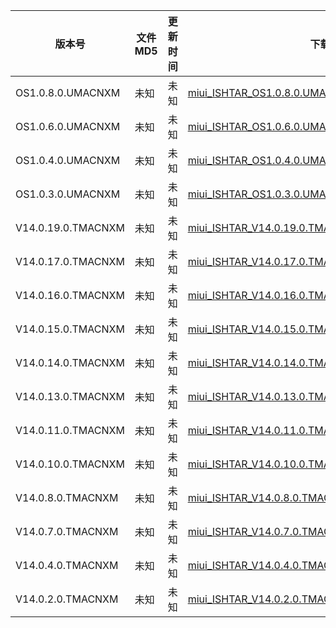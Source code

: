 | 版本号             | 文件 MD5 | 更新时间 | 下载链接                                                                                                                                              |
|--------------------|----------|----------|-------------------------------------------------------------------------------------------------------------------------------------------------------|
| OS1.0.8.0.UMACNXM  | 未知     | 未知     | [miui_ISHTAR_OS1.0.8.0.UMACNXM_b64fcd4cdb_14.0.zip](http://bigota.d.miui.com/OS1.0.8.0.UMACNXM/miui_ISHTAR_OS1.0.8.0.UMACNXM_b64fcd4cdb_14.0.zip)     |
| OS1.0.6.0.UMACNXM  | 未知     | 未知     | [miui_ISHTAR_OS1.0.6.0.UMACNXM_a4f5ee8a7c_14.0.zip](http://bigota.d.miui.com/OS1.0.6.0.UMACNXM/miui_ISHTAR_OS1.0.6.0.UMACNXM_a4f5ee8a7c_14.0.zip)     |
| OS1.0.4.0.UMACNXM  | 未知     | 未知     | [miui_ISHTAR_OS1.0.4.0.UMACNXM_0801f3ef9d_14.0.zip](http://bigota.d.miui.com/OS1.0.4.0.UMACNXM/miui_ISHTAR_OS1.0.4.0.UMACNXM_0801f3ef9d_14.0.zip)     |
| OS1.0.3.0.UMACNXM  | 未知     | 未知     | [miui_ISHTAR_OS1.0.3.0.UMACNXM_0c07956c1f_14.0.zip](http://bigota.d.miui.com/OS1.0.3.0.UMACNXM/miui_ISHTAR_OS1.0.3.0.UMACNXM_0c07956c1f_14.0.zip)     |
| V14.0.19.0.TMACNXM | 未知     | 未知     | [miui_ISHTAR_V14.0.19.0.TMACNXM_29c78fc8e3_13.0.zip](http://bigota.d.miui.com/V14.0.19.0.TMACNXM/miui_ISHTAR_V14.0.19.0.TMACNXM_29c78fc8e3_13.0.zip)  |
| V14.0.17.0.TMACNXM | 未知     | 未知     | [miui_ISHTAR_V14.0.17.0.TMACNXM_16baf7ce2c_13.0.zip](http://bigota.d.miui.com/V14.0.17.0.TMACNXM/miui_ISHTAR_V14.0.17.0.TMACNXM_16baf7ce2c_13.0.zip)  |
| V14.0.16.0.TMACNXM | 未知     | 未知     | [miui_ISHTAR_V14.0.16.0.TMACNXM_8409e2712d_13.0.zip](http://bigota.d.miui.com/V14.0.16.0.TMACNXM/miui_ISHTAR_V14.0.16.0.TMACNXM_8409e2712d_13.0.zip)  |
| V14.0.15.0.TMACNXM | 未知     | 未知     | [miui_ISHTAR_V14.0.15.0.TMACNXM_3078bcb06e_13.0.zip](http://bigota.d.miui.com/V14.0.15.0.TMACNXM/miui_ISHTAR_V14.0.15.0.TMACNXM_3078bcb06e_13.0.zip)  |
| V14.0.14.0.TMACNXM | 未知     | 未知     | [miui_ISHTAR_V14.0.14.0.TMACNXM_5c1ed4ade0_13.0.zip](https://bigota.d.miui.com/V14.0.14.0.TMACNXM/miui_ISHTAR_V14.0.14.0.TMACNXM_5c1ed4ade0_13.0.zip) |
| V14.0.13.0.TMACNXM | 未知     | 未知     | [miui_ISHTAR_V14.0.13.0.TMACNXM_0c4d6a81ab_13.0.zip](https://bigota.d.miui.com/V14.0.13.0.TMACNXM/miui_ISHTAR_V14.0.13.0.TMACNXM_0c4d6a81ab_13.0.zip) |
| V14.0.11.0.TMACNXM | 未知     | 未知     | [miui_ISHTAR_V14.0.11.0.TMACNXM_c17912ee24_13.0.zip](http://bigota.d.miui.com/V14.0.11.0.TMACNXM/miui_ISHTAR_V14.0.11.0.TMACNXM_c17912ee24_13.0.zip)  |
| V14.0.10.0.TMACNXM | 未知     | 未知     | [miui_ISHTAR_V14.0.10.0.TMACNXM_2ec0d6548d_13.0.zip](https://bigota.d.miui.com/V14.0.10.0.TMACNXM/miui_ISHTAR_V14.0.10.0.TMACNXM_2ec0d6548d_13.0.zip) |
| V14.0.8.0.TMACNXM  | 未知     | 未知     | [miui_ISHTAR_V14.0.8.0.TMACNXM_4621838527_13.0.zip](http://bigota.d.miui.com/V14.0.8.0.TMACNXM/miui_ISHTAR_V14.0.8.0.TMACNXM_4621838527_13.0.zip)     |
| V14.0.7.0.TMACNXM  | 未知     | 未知     | [miui_ISHTAR_V14.0.7.0.TMACNXM_73f8314233_13.0.zip](http://bigota.d.miui.com/V14.0.7.0.TMACNXM/miui_ISHTAR_V14.0.7.0.TMACNXM_73f8314233_13.0.zip)     |
| V14.0.4.0.TMACNXM  | 未知     | 未知     | [miui_ISHTAR_V14.0.4.0.TMACNXM_e956fb3677_13.0.zip](http://bigota.d.miui.com/V14.0.4.0.TMACNXM/miui_ISHTAR_V14.0.4.0.TMACNXM_e956fb3677_13.0.zip)     |
| V14.0.2.0.TMACNXM  | 未知     | 未知     | [miui_ISHTAR_V14.0.2.0.TMACNXM_932f512e4f_13.0.zip](http://bigota.d.miui.com/V14.0.2.0.TMACNXM/miui_ISHTAR_V14.0.2.0.TMACNXM_932f512e4f_13.0.zip)     |
